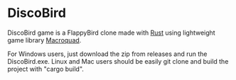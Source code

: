 # DiscoBird

DiscoBird game is a FlappyBird clone made with [Rust](https://www.rust-lang.org/) using lightweight game library [Macroquad](https://macroquad.rs/).

For Windows users, just download the zip from releases and run the DiscoBird.exe. Linux and Mac users should be easily git clone and build the project with "cargo build".
